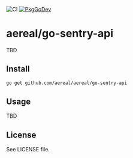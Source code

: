 ![CI][ci-status]
[![PkgGoDev][pkg-go-dev-badge]][pkg-go-dev]

# aereal/go-sentry-api

TBD

## Install

```sh
go get github.com/aereal/aereal/go-sentry-api
```

## Usage

TBD

## License

See LICENSE file.

[pkg-go-dev]: https://pkg.go.dev/github.com/aereal/aereal/go-sentry-api
[pkg-go-dev-badge]: https://pkg.go.dev/badge/aereal/aereal/go-sentry-api
[ci-status]: https://github.com/aereal/aereal/go-sentry-api/workflows/CI/badge.svg?branch=main

